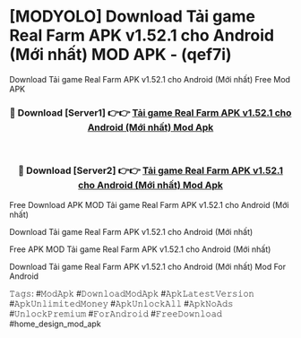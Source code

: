 # [MODYOLO] Download Tải game Real Farm APK v1.52.1 cho Android (Mới nhất) MOD APK - (qef7i)
Download Tải game Real Farm APK v1.52.1 cho Android (Mới nhất) Free Mod APK

<div align="center">
<h3>🔴 Download [Server1] 👉👉 <a href="https://apk-comot.site?title=Tải_game_Real_Farm_APK_v1.52.1_cho_Android_(Mới_nhất)">Tải game Real Farm APK v1.52.1 cho Android (Mới nhất) Mod Apk</a></h3><br>

<h3>🔴 Download [Server2] 👉👉 <a href="https://apk-comot.site?title=Tải_game_Real_Farm_APK_v1.52.1_cho_Android_(Mới_nhất)">Tải game Real Farm APK v1.52.1 cho Android (Mới nhất) Mod Apk</a></h3>
</div>


Free Download APK MOD Tải game Real Farm APK v1.52.1 cho Android (Mới nhất)

Download Tải game Real Farm APK v1.52.1 cho Android (Mới nhất) 

Free APK MOD Tải game Real Farm APK v1.52.1 cho Android (Mới nhất) 

Download Tải game Real Farm APK v1.52.1 cho Android (Mới nhất) Mod For Android

𝚃𝚊𝚐𝚜: #𝙼𝚘𝚍𝙰𝚙𝚔 #𝙳𝚘𝚠𝚗𝚕𝚘𝚊𝚍𝙼𝚘𝚍𝙰𝚙𝚔 #𝙰𝚙𝚔𝙻𝚊𝚝𝚎𝚜𝚝𝚅𝚎𝚛𝚜𝚒𝚘𝚗 #𝙰𝚙𝚔𝚄𝚗𝚕𝚒𝚖𝚒𝚝𝚎𝚍𝙼𝚘𝚗𝚎𝚢 #𝙰𝚙𝚔𝚄𝚗𝚕𝚘𝚌𝚔𝙰𝚕𝚕 #𝙰𝚙𝚔𝙽𝚘𝙰𝚍𝚜 #𝚄𝚗𝚕𝚘𝚌𝚔𝙿𝚛𝚎𝚖𝚒𝚞𝚖 #𝙵𝚘𝚛𝙰𝚗𝚍𝚛𝚘𝚒𝚍 #𝙵𝚛𝚎𝚎𝙳𝚘𝚠𝚗𝚕𝚘𝚊𝚍 #home_design_mod_apk